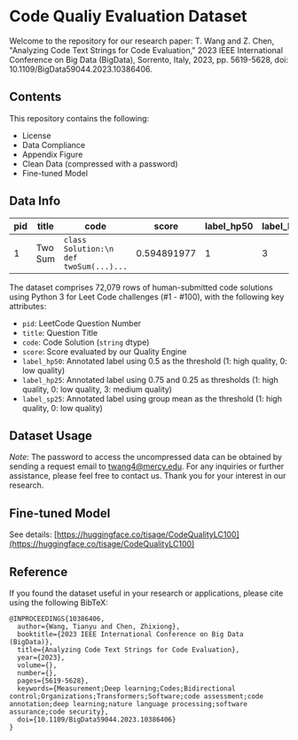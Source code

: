 # Code Qualiy Evaluation Dataset
Welcome to the repository for our research paper: T. Wang and Z. Chen, "Analyzing Code Text Strings for Code Evaluation," 2023 IEEE International Conference on Big Data (BigData), Sorrento, Italy, 2023, pp. 5619-5628, doi: 10.1109/BigData59044.2023.10386406.

## Contents
This repository contains the following:
- License
- Data Compliance
- Appendix Figure
- Clean Data (compressed with a password)
- Fine-tuned Model

## Data Info

| pid | title     | code                                        | score         | label_hp50 | label_hp25 | label_sp25 |
|-----|-----------|---------------------------------------------|---------------|------------|------------|------------|
| 1   | Two Sum   | ```class Solution:\n def twoSum(...)...``` | 0.594891977   | 1          | 3          | 0          |

The dataset comprises 72,079 rows of human-submitted code solutions using Python 3 for Leet Code challenges (#1 - #100), with the following key attributes:
- `pid`: LeetCode Question Number
- `title`: Question Title
- `code`: Code Solution (`string` dtype)
- `score`: Score evaluated by our Quality Engine
- `label_hp50`: Annotated label using 0.5 as the threshold (1: high quality, 0: low quality)
- `label_hp25`: Annotated label using 0.75 and 0.25 as thresholds (1: high quality, 0: low quality, 3: medium quality)
- `label_sp25`: Annotated label using group mean as the threshold (1: high quality, 0: low quality)

## Dataset Usage
*Note*: The password to access the uncompressed data can be obtained by sending a request email to twang4@mercy.edu. For any inquiries or further assistance, please feel free to contact us. Thank you for your interest in our research.

## Fine-tuned Model
See details:
[https://huggingface.co/tisage/CodeQualityLC100](https://huggingface.co/tisage/CodeQualityLC100)

## Reference
If you found the dataset useful in your research or applications, please cite using the following BibTeX:
```
@INPROCEEDINGS{10386406,
  author={Wang, Tianyu and Chen, Zhixiong},
  booktitle={2023 IEEE International Conference on Big Data (BigData)}, 
  title={Analyzing Code Text Strings for Code Evaluation}, 
  year={2023},
  volume={},
  number={},
  pages={5619-5628},
  keywords={Measurement;Deep learning;Codes;Bidirectional control;Organizations;Transformers;Software;code assessment;code annotation;deep learning;nature language processing;software assurance;code security},
  doi={10.1109/BigData59044.2023.10386406}
}
```
